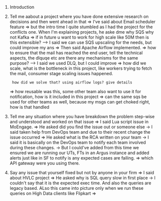 1. Introduction
2. Tell me aabout a project where you have done extensive research on decisions
    and then went ahead in that
        => I've said about Email scheduler feature
        => but the intro time I quite stumbled as I had the project for the conflicts one.
    When I'm explaining projects, he aske dme why SQS why not Kafka
    => if in future u want to work for high scale like 50M then is this extensible?
        --> I said we can use SQS upscaling for the needs, but could improve my ans
    => Then said Apache Airflow implemented.
    => how to ensure that the mail has reached the end user, tell the technical aspects, the dlquqe etc
        are there any mechanisms for the same purpose?
        --> I said we used DLQ, but I could improve
    => how did we scale, what is the bottleneck in this project, like workers trying to fetch the mail, 
        consumer stage scaling issues happened.

        how did we solve that? using airflow logs? give details

    => how reusable was this, some other team also want to use it for notification, 
        how is it included in this project
    => can the same sqs be used for other teams as well, because my msgs can get choked right, how is that handled
3. Tell me any situation where you have breakdown the problem step-wise and understood and worked on that issue
    => I said Lua script issue in MoEngage.
    => He asked did you find the issue out or someone else
        -> I said taken help from DevOps team and due to their recent change the issue occurred
    => He asked what is the RCA written on your team
        -> I said it is basically on the DevOps team to notify each team involved during these changes.
        -> But I could've added from this time we ensured we are running our UTs, FTs in an Argus instance and added alerts just like in SF to notify is any expected cases are failing.
    => which API gateway were you using there.
4. Say any issue that yourself fixed but not by anyone in your firm
    => I said about HVLC project
    => He asked why is SQL query slow in first place
        -> I couldn't say that it is the expected exec time. And also the queries are legacy based. ALso this came into picture only when we run these queries on High Data clients like Flipkart
    => 